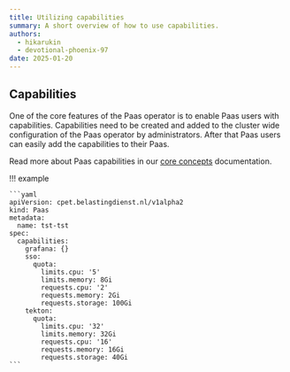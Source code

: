 ```yaml
---
title: Utilizing capabilities
summary: A short overview of how to use capabilities.
authors:
  - hikarukin
  - devotional-phoenix-97
date: 2025-01-20
---
```


## Capabilities

One of the core features of the Paas operator is to enable Paas users with capabilities.
Capabilities need to be created and added to the cluster wide configuration of the
Paas operator by administrators. After that Paas users can easily add the capabilities
to their Paas.

Read more about Paas capabilities in our [core concepts](../overview/core_concepts/capabilities.md) documentation.

!!! example

    ```yaml
    apiVersion: cpet.belastingdienst.nl/v1alpha2
    kind: Paas
    metadata:
      name: tst-tst
    spec:
      capabilities:
        grafana: {}
        sso:
          quota:
            limits.cpu: '5'
            limits.memory: 8Gi
            requests.cpu: '2'
            requests.memory: 2Gi
            requests.storage: 100Gi
        tekton:
          quota:
            limits.cpu: '32'
            limits.memory: 32Gi
            requests.cpu: '16'
            requests.memory: 16Gi
            requests.storage: 40Gi
    ```
